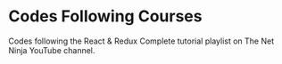 # Codes Following Courses
Codes following the React &amp; Redux Complete tutorial playlist on The Net Ninja YouTube channel.
